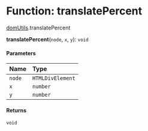 # Function: translatePercent

[domUtils](/en/auto-docs/fixed-layout-editor/modules/domUtils.md).translatePercent

**translatePercent**(`node`, `x`, `y`): `void`

#### Parameters

| Name | Type |
| :------ | :------ |
| `node` | `HTMLDivElement` |
| `x` | `number` |
| `y` | `number` |

#### Returns

`void`
